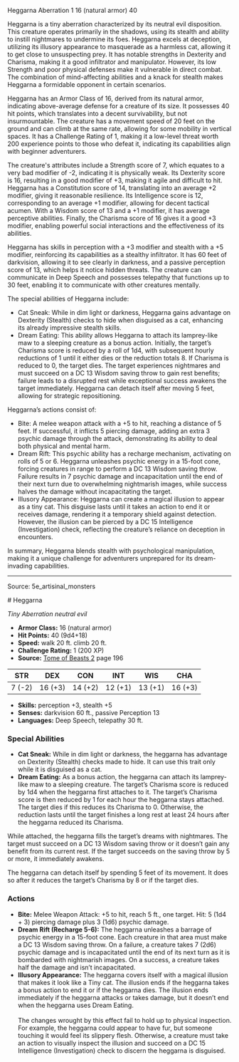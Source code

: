 <MonsterName/>Heggarna</MonsterName>
<CreatureType/>Aberration</CreatureType>
<CR/>1</CR>
<AC/>16 (natural armor)</AC>
<HP/>40</HP>
<summary>Heggarna is a tiny aberration characterized by its neutral evil disposition. This creature operates primarily in the shadows, using its stealth and ability to instill nightmares to undermine its foes. Heggarna excels at deception, utilizing its illusory appearance to masquerade as a harmless cat, allowing it to get close to unsuspecting prey. It has notable strengths in Dexterity and Charisma, making it a good infiltrator and manipulator. However, its low Strength and poor physical defenses make it vulnerable in direct combat. The combination of mind-affecting abilities and a knack for stealth makes Heggarna a formidable opponent in certain scenarios.</summary>

<detail>

Heggarna has an Armor Class of 16, derived from its natural armor, indicating above-average defense for a creature of its size. It possesses 40 hit points, which translates into a decent survivability, but not insurmountable. The creature has a movement speed of 20 feet on the ground and can climb at the same rate, allowing for some mobility in vertical spaces. It has a Challenge Rating of 1, making it a low-level threat worth 200 experience points to those who defeat it, indicating its capabilities align with beginner adventurers.

The creature's attributes include a Strength score of 7, which equates to a very bad modifier of -2, indicating it is physically weak. Its Dexterity score is 16, resulting in a good modifier of +3, making it agile and difficult to hit. Heggarna has a Constitution score of 14, translating into an average +2 modifier, giving it reasonable resilience. Its Intelligence score is 12, corresponding to an average +1 modifier, allowing for decent tactical acumen. With a Wisdom score of 13 and a +1 modifier, it has average perceptive abilities. Finally, the Charisma score of 16 gives it a good +3 modifier, enabling powerful social interactions and the effectiveness of its abilities.

Heggarna has skills in perception with a +3 modifier and stealth with a +5 modifier, reinforcing its capabilities as a stealthy infiltrator. It has 60 feet of darkvision, allowing it to see clearly in darkness, and a passive perception score of 13, which helps it notice hidden threats. The creature can communicate in Deep Speech and possesses telepathy that functions up to 30 feet, enabling it to communicate with other creatures mentally.

The special abilities of Heggarna include:

- Cat Sneak: While in dim light or darkness, Heggarna gains advantage on Dexterity (Stealth) checks to hide when disguised as a cat, enhancing its already impressive stealth skills.
- Dream Eating: This ability allows Heggarna to attach its lamprey-like maw to a sleeping creature as a bonus action. Initially, the target’s Charisma score is reduced by a roll of 1d4, with subsequent hourly reductions of 1 until it either dies or the reduction totals 8. If Charisma is reduced to 0, the target dies. The target experiences nightmares and must succeed on a DC 13 Wisdom saving throw to gain rest benefits; failure leads to a disrupted rest while exceptional success awakens the target immediately. Heggarna can detach itself after moving 5 feet, allowing for strategic repositioning.

Heggarna’s actions consist of:

- Bite: A melee weapon attack with a +5 to hit, reaching a distance of 5 feet. If successful, it inflicts 5 piercing damage, adding an extra 3 psychic damage through the attack, demonstrating its ability to deal both physical and mental harm.
- Dream Rift: This psychic ability has a recharge mechanism, activating on rolls of 5 or 6. Heggarna unleashes psychic energy in a 15-foot cone, forcing creatures in range to perform a DC 13 Wisdom saving throw. Failure results in 7 psychic damage and incapacitation until the end of their next turn due to overwhelming nightmarish images, while success halves the damage without incapacitating the target.
- Illusory Appearance: Heggarna can create a magical illusion to appear as a tiny cat. This disguise lasts until it takes an action to end it or receives damage, rendering it a temporary shield against detection. However, the illusion can be pierced by a DC 15 Intelligence (Investigation) check, reflecting the creature’s reliance on deception in encounters.

In summary, Heggarna blends stealth with psychological manipulation, making it a unique challenge for adventurers unprepared for its dream-invading capabilities.</detail>



---

Source: 5e_artisinal_monsters

<statblock>
# Heggarna

*Tiny* *Aberration* *neutral evil*

- **Armor Class:** 16 (natural armor)
- **Hit Points:** 40 (9d4+18)
- **Speed:** walk 20 ft. climb 20 ft.
- **Challenge Rating:** 1 (200 XP)
- **Source:** [Tome of Beasts 2](https://koboldpress.com/kpstore/product/tome-of-beasts-2-for-5th-edition) page 196

| STR | DEX | CON | INT | WIS | CHA |
| --- | --- | --- | --- | --- | --- |
| 7 (-2) | 16 (+3) | 14 (+2) | 12 (+1) | 13 (+1) | 16 (+3) |

- **Skills:** perception +3, stealth +5
- **Senses:** darkvision 60 ft., passive Perception 13
- **Languages:** Deep Speech, telepathy 30 ft.

### Special Abilities

- **Cat Sneak:** While in dim light or darkness, the heggarna has advantage on Dexterity (Stealth) checks made to hide. It can use this trait only while it is disguised as a cat.
- **Dream Eating:** As a bonus action, the heggarna can attach its lamprey-like maw to a sleeping creature. The target’s Charisma score is reduced by 1d4 when the heggarna first attaches to it. The target’s Charisma score is then reduced by 1 for each hour the heggarna stays attached. The target dies if this reduces its Charisma to 0. Otherwise, the reduction lasts until the target finishes a long rest at least 24 hours after the heggarna reduced its Charisma.

While attached, the heggarna fills the target’s dreams with nightmares. The target must succeed on a DC 13 Wisdom saving throw or it doesn’t gain any benefit from its current rest. If the target succeeds on the saving throw by 5 or more, it immediately awakens.

The heggarna can detach itself by spending 5 feet of its movement. It does so after it reduces the target’s Charisma by 8 or if the target dies.

### Actions

- **Bite:** Melee Weapon Attack: +5 to hit, reach 5 ft., one target. Hit: 5 (1d4 + 3) piercing damage plus 3 (1d6) psychic damage.
- **Dream Rift (Recharge 5-6):** The heggarna unleashes a barrage of psychic energy in a 15-foot cone. Each creature in that area must make a DC 13 Wisdom saving throw. On a failure, a creature takes 7 (2d6) psychic damage and is incapacitated until the end of its next turn as it is bombarded with nightmarish images. On a success, a creature takes half the damage and isn’t incapacitated.
- **Illusory Appearance:** The heggarna covers itself with a magical illusion that makes it look like a Tiny cat. The illusion ends if the heggarna takes a bonus action to end it or if the heggarna dies. The illusion ends immediately if the heggarna attacks or takes damage, but it doesn’t end when the heggarna uses Dream Eating.<br><br>The changes wrought by this effect fail to hold up to physical inspection. For example, the heggarna could appear to have fur, but someone touching it would feel its slippery flesh. Otherwise, a creature must take an action to visually inspect the illusion and succeed on a DC 15 Intelligence (Investigation) check to discern the heggarna is disguised.


</statblock>



